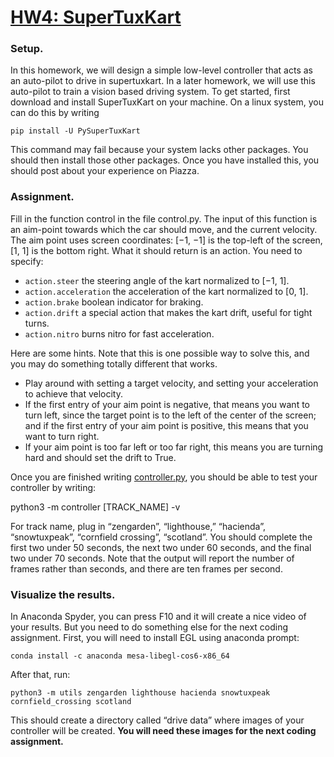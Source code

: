 # <ins>HW4: SuperTuxKart</ins>

### Setup. 
In this homework, we will design a simple low-level controller that acts as an auto-pilot to 
drive in supertuxkart. In a later homework, we will use this auto-pilot to train a vision 
based driving system. To get started, first download and install SuperTuxKart on your 
machine. On a linux system, you can do this by writing

    pip install -U PySuperTuxKart

This command may fail because your system lacks other packages. You should then install 
those other packages. Once you have installed this, you should post about your experience on 
Piazza.

### Assignment. 
Fill in the function control in the file control.py. The input of this function is an 
aim-point towards which the car should move, and the current velocity. The aim point uses 
screen coordinates: [−1, −1] is the top-left of the screen, [1, 1] is the bottom right.
What it should return is an action. You need to specify:
* `action.steer` the steering angle of the kart normalized to [−1, 1].
* `action.acceleration` the acceleration of the kart normalized to [0, 1].
* `action.brake` boolean indicator for braking.
* `action.drift` a special action that makes the kart drift, useful for tight turns.
* `action.nitro` burns nitro for fast acceleration.

Here are some hints. Note that this is one possible way to solve this, and you may do something totally different that works.
* Play around with setting a target velocity, and setting your acceleration to achieve that velocity.
* If the first entry of your aim point is negative, that means you want to turn left, since the target point is to the left of the center of the screen; and if the first entry of your aim point is positive, this means that you want to turn right.
* If your aim point is too far left or too far right, this means you are turning hard and should set the drift to True.

Once you are finished writing [controller.py](code/homework/controller.py), you should be able to test your controller by writing:

   python3 -m controller [TRACK_NAME] -v

For track name, plug in “zengarden”, “lighthouse,” “hacienda”, “snowtuxpeak”, “cornfield 
crossing”, “scotland”. You should complete the first two under 50 seconds, the next two 
under 60 seconds, and the final two under 70 seconds. Note that the output will report the 
number of frames rather than seconds, and there are ten frames per second.

### Visualize the results. 
In Anaconda Spyder, you can press F10 and it will create a nice video of your results. But you need to do something else for the next coding assignment. First, you will need to install EGL using anaconda prompt:

    conda install -c anaconda mesa-libegl-cos6-x86_64

After that, run:

    python3 -m utils zengarden lighthouse hacienda snowtuxpeak cornfield_crossing scotland

This should create a directory called “drive data” where images of your controller will be created. <b>You will need these images for the next coding assignment.</b>